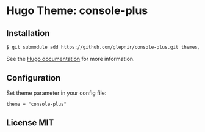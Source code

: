 # Hugo Theme: console-plus

## Installation

```sh
$ git submodule add https://github.com/glepnir/console-plus.git themes/console-plus
```
    
See the [Hugo documentation](https://gohugo.io/themes/installing/) for more information.

## Configuration

Set theme parameter in your config file:

```
theme = "console-plus"
```


## License MIT
